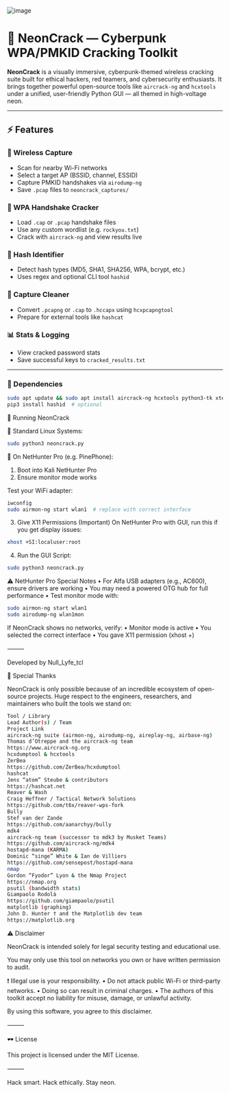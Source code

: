 ![image](https://github.com/user-attachments/assets/98c1370a-47e6-4927-8484-9343c74c2ea5)

# 🧬 NeonCrack — Cyberpunk WPA/PMKID Cracking Toolkit

**NeonCrack** is a visually immersive, cyberpunk-themed wireless cracking suite built for ethical hackers, red teamers, and cybersecurity enthusiasts. It brings together powerful open-source tools like `aircrack-ng` and `hcxtools` under a unified, user-friendly Python GUI — all themed in high-voltage neon.

---

## ⚡ Features

### 📡 Wireless Capture
- Scan for nearby Wi-Fi networks
- Select a target AP (BSSID, channel, ESSID)
- Capture PMKID handshakes via `airodump-ng`
- Save `.pcap` files to `neoncrack_captures/`

### 🧨 WPA Handshake Cracker
- Load `.cap` or `.pcap` handshake files
- Use any custom wordlist (e.g. `rockyou.txt`)
- Crack with `aircrack-ng` and view results live

### 🔎 Hash Identifier
- Detect hash types (MD5, SHA1, SHA256, WPA, bcrypt, etc.)
- Uses regex and optional CLI tool `hashid`

### 🧹 Capture Cleaner
- Convert `.pcapng` or `.cap` to `.hccapx` using `hcxpcapngtool`
- Prepare for external tools like `hashcat`

### 📊 Stats & Logging
- View cracked password stats
- Save successful keys to `cracked_results.txt`

---


### 🔧 Dependencies

```bash
sudo apt update && sudo apt install aircrack-ng hcxtools python3-tk xterm
pip3 install hashid  # optional
```

🧠 Running NeonCrack

🔸 Standard Linux Systems:
```bash
sudo python3 neoncrack.py
```
🔸 On NetHunter Pro (e.g. PinePhone):
1.	Boot into Kali NetHunter Pro
2.	Ensure monitor mode works

 Test your WiFi adapter:
```bash
iwconfig
sudo airmon-ng start wlan1  # replace with correct interface
```

3.	Give X11 Permissions (Important)
On NetHunter Pro with GUI, run this if you get display issues:
```bash
xhost +SI:localuser:root
```
4.	Run the GUI Script:
   ```bash
sudo python3 neoncrack.py
```
⚠️ NetHunter Pro Special Notes
	•	For Alfa USB adapters (e.g., AC600), ensure drivers are working
	•	You may need a powered OTG hub for full performance
	•	Test monitor mode with:
 ```bash
sudo airmon-ng start wlan1
sudo airodump-ng wlan1mon
```
   
If NeonCrack shows no networks, verify:
	•	Monitor mode is active
	•	You selected the correct interface
	•	You gave X11 permission (xhost +)






⸻

Developed by Null_Lyfe_tcl

🙏 Special Thanks

NeonCrack is only possible because of an incredible ecosystem of open-source projects.
Huge respect to the engineers, researchers, and maintainers who built the tools we stand on:
```bash
Tool / Library
Lead Author(s) / Team
Project Link
aircrack-ng suite (airmon-ng, airodump-ng, aireplay-ng, airbase-ng)
Thomas d’Otreppe and the aircrack-ng team
https://www.aircrack-ng.org
hcxdumptool & hcxtools
ZerBea
https://github.com/ZerBea/hcxdumptool
hashcat
Jens “atom” Steube & contributors
https://hashcat.net
Reaver & Wash
Craig Heffner / Tactical Network Solutions
https://github.com/t6x/reaver-wps-fork
Bully
Stef van der Zande
https://github.com/aanarchyy/bully
mdk4
aircrack-ng team (successor to mdk3 by Musket Teams)
https://github.com/aircrack-ng/mdk4
hostapd-mana (KARMA)
Dominic “singe” White & Ian de Villiers
https://github.com/sensepost/hostapd-mana
nmap
Gordon “Fyodor” Lyon & the Nmap Project
https://nmap.org
psutil (bandwidth stats)
Giampaolo Rodolà
https://github.com/giampaolo/psutil
matplotlib (graphing)
John D. Hunter † and the Matplotlib dev team
https://matplotlib.org
```

⚠️ Disclaimer

NeonCrack is intended solely for legal security testing and educational use.

You may only use this tool on networks you own or have written permission to audit.

❗ Illegal use is your responsibility.
	•	Do not attack public Wi-Fi or third-party networks.
	•	Doing so can result in criminal charges.
	•	The authors of this toolkit accept no liability for misuse, damage, or unlawful activity.

By using this software, you agree to this disclaimer.

⸻

🕶 License

This project is licensed under the MIT License.

⸻

Hack smart. Hack ethically. Stay neon.



